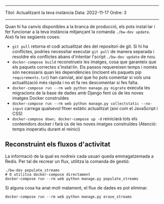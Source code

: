 - - -
Títol: Actualitzant la teva instància Data: 2022-11-17 Ordre: 3
- - -

Quan hi ha canvis disponibles a la branca de producció, els pots instal·lar i fer funcionar a la teva instància mitjançant la comanda `./bw-dev update`. Això fa les següents coses:

- `git pull` retorna el codi actualitzat des del repositori de git. Si hi ha conflictes, podries necessitar executar  `git pull` de manera separada i resoldre els conflictes abans d'intentar l'script `./bw-dev update` de nou.
- `docker-compose build` reconstrueix les imatges, cosa que garanteix que els paquets correctes s'instal·lin. Els passos requereixen temps i només són necessaris quan les dependències (incloent els paquets pip `requirements.txt`) han canviat, així que ho pots comentar si vols una actualització més ràpida i no et fa res descomentar si fes falta.
- `docker-compose run --rm web python manage.py migrate` executa les migracions de la base de dades amb Django fent ús de les noves imatges Docker construïdes
- `docker-compose run --rm web python manage.py collectstatic --no-input` carrega qualsevol fitxer estàtic actualitzat (així com el JavaScript i CSS)
- `docker-compose down; docker-compose up -d` reiniciarà tots els contenidors docker i farà ús de les noves imatges construïdes (Atenció: temps inoperatiu durant el reinici)

## Reconstruint els fluxos d'activitat

La informació de la qual es nodreix cada usuari queda emmagatzemada a Redis. Per tal de recrear un flux, utilitza la comanda de gestió:

``` { .sh }
./bw-dev populate_streams
# O utilitza docker-compose directament
docker-compose run --rm web python manage.py populate_streams
```

Si alguna cosa ha anat molt malament, el flux de dades es pot eliminar.

``` { .sh }
docker-compose run --rm web python manage.py erase_streams
```
